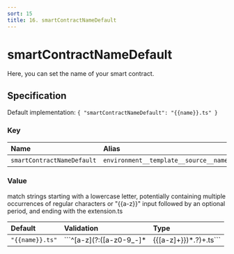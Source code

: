 ```yaml
---
sort: 15
title: 16. smartContractNameDefault
---
```


# smartContractNameDefault

Here, you can set the name of your smart contract.


## Specification

Default implementation: ```{ "smartContractNameDefault": "{{name}}.ts" }```

### Key

| **Name** | **Alias** | **Methods** | **Category** |  
|:--|:--|:--|:--|
| ```smartContractNameDefault``` | ```environment__template__source__name``` | [setEnvironment](../methods/setEnvironment.html#options) | [Workspace](../options/#workspace) |

### Value

match strings starting with a lowercase letter, potentially containing multiple occurrences of regular characters or "{{a-z}}" input followed by an optional period, and ending with the extension.ts

| **Default** | **Validation** | **Type** |
|:--|:--|:--|
| ```"{{name}}.ts"``` | ```^[a-z](?:([a-z0-9_-]*|{{[a-z]+}})*.?)+.ts``` | ```string``` |

